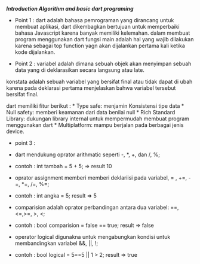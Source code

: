 ***Introduction Algorithm and basic dart programing***

* Point 1 : dart adalah bahasa pemrograman yang dirancang untuk membuat aplikasi, dart dikembagkan bertujuan untuk memperbaiki bahasa Javascript karena banyak memiliki kelemahan. dalam membuat program menggunakan dart fungsi main adalah hal yang wajib dilakukan karena sebagai top function yagn akan dijalankan pertama kali ketika kode dijalankan.
 

* Point 2 : variabel adalah dimana sebuah objek akan menyimpan sebuah data yang di deklarasikan secara langsung atau late.

konstata adalah sebuah variabel yang bersifat final atau tidak dapat di ubah karena pada deklarasi pertama menjelaskan bahwa variabel tersebut bersifat final.

dart memiliki fitur berikut : 
            * Type safe: menjamin Konsistensi tipe data
            * Null safety: memberi keamanan dari data benilai null
            * Rich Standard Library: dukungan library internal untuk mempermudah membuat program menggunakan dart
            * Multiplatform: mampu berjalan pada berbagai jenis device.
 
* point 3 :
* dart mendukung oprator arithmatic seperti -, *, +, dan /, %;
* contoh : int tambah = 5 + 5; => result 10 

* oprator assignment memberi memberi deklariisi pada variabel, = , +=, -=, *=, /=, %=;
* contoh : int angka = 5; result => 5 

* comparision adalah oprator perbandingan antara dua  variabel: ==, <=,>=, >, <;
* contoh : bool comparision = false == true; result => false

* operator logical digunakna untuk mengabungkan kondisi untuk membandingkan variabel &&, ||, !;
* contoh : bool logical = 5==5 || 1 > 2; result => true
 